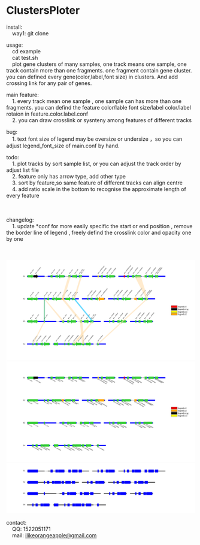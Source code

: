 # ClustersPloter
install:<br>
&nbsp;&nbsp;&nbsp;&nbsp;way1: git clone

usage:<br>
&nbsp;&nbsp;&nbsp;&nbsp;cd example <br>
&nbsp;&nbsp;&nbsp;&nbsp;cat test.sh <br>
&nbsp;&nbsp;&nbsp;&nbsp;plot gene clusters of many samples, one track means one sample, one track contain more than one fragments. one fragment contain gene cluster. you can defined every gene(color,label,font size) in clusters. And add crossing link for any pair of genes.<br>

main feature:<br>
&nbsp;&nbsp;&nbsp;&nbsp;1. every track mean one sample , one sample can has more than one fragments. you can defind the feature color/lable font size/label color/label rotaion in feature.color.label.conf <br>
&nbsp;&nbsp;&nbsp;&nbsp;2. you can draw crosslink or sysnteny among features of different tracks<br>

bug:<br>
&nbsp;&nbsp;&nbsp;&nbsp;1. text font size of legend may be oversize or undersize ，so you can adjust legend_font_size of main.conf by hand.

todo:<br>
&nbsp;&nbsp;&nbsp;&nbsp;1. plot tracks by sort sample list, or you can adjust the track order by adjust list file <br>
&nbsp;&nbsp;&nbsp;&nbsp;2. feature only has arrow type, add other type<br>
&nbsp;&nbsp;&nbsp;&nbsp;3. sort by feature,so same feature of different tracks can align centre<br>
&nbsp;&nbsp;&nbsp;&nbsp;4. add ratio scale in the bottom to recognise the approximate length of every feature <br> <br> 

changelog:<br>
&nbsp;&nbsp;&nbsp;&nbsp;1. update *conf for more easily specific the start or end position , remove the border line of legend , freely defind the crosslink color and opacity one by one <br> <br> 

![gene cluster image](example/out.svg)
<br>
![gene cluster image](example/out2.svg)
<br>
![gene cluster image](example/out3.svg)

contact:<br>
&nbsp;&nbsp;&nbsp;&nbsp;QQ: 1522051171<br>
&nbsp;&nbsp;&nbsp;&nbsp;mail: ilikeorangeapple@gmail.com
